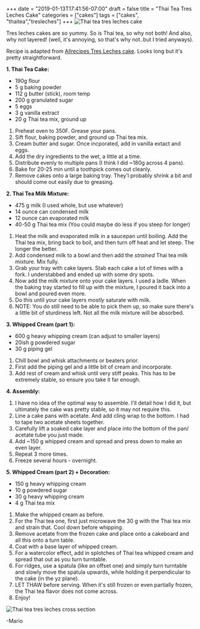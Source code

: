+++
date = "2019-01-13T17:41:56-07:00"
draft = false
title = "Thai Tea Tres Leches Cake"
categories = ["cakes"]
tags = ["cakes", "thaitea","tresleches"]
+++
![Thai tea tres leches cake](https://scontent-sjc3-1.cdninstagram.com/vp/e7213289880c9581cf6479e813cdf0f8/5D4FA5FD/t51.2885-15/e35/49696385_2266584413586272_2068327136422268830_n.jpg?_nc_ht=scontent-sjc3-1.cdninstagram.com)

Tres leches cakes are so yummy. So is Thai tea, so why not both! And also, why not layered! (well, it's annoying, so that's why not..but I tried anyways).

Recipe is adapted from [Allrecipes Tres Leches cake](https://www.allrecipes.com/recipe/7399/tres-leches-milk-cake/). Looks long but it's pretty straightforward.   

**1. Thai Tea Cake:**  
- 190g flour  
- 5 g baking powder  
- 112 g butter (stick), room temp
- 200 g granulated sugar  
- 5 eggs  
- 3 g vanilla extract  
- 20 g Thai tea mix, ground up
1. Preheat oven to 350F. Grease your pans.  
2. Sift flour, baking powder, and ground up Thai tea mix.  
3. Cream butter and sugar. Once incporated, add in vanilla extact and eggs.  
4. Add the dry ingredients to the wet, a little at a time.  
5. Distribute evenly to multiple pans (I think I did ~180g across 4 pans).  
6. Bake for 20-25 min until a toothpick comes out cleanly.  
7. Remove cakes onto a large baking tray. They'l probably shrink a bit and should come out easily due to greasing.  

**2. Thai Tea Milk Mixture:**  
- 475 g milk (I used whole, but use whatever)  
- 14 ounce can condensed milk  
- 12 ounce can evaporated milk  
- 40-50 g Thai tea mix (You could maybe do less if you steep for longer)    
  
1. Heat the milk and evaporated milk in a saucepan until boiling. Add the Thai tea mix, bring back to boil, and then turn off heat and let steep. The longer the better.  
2. Add condensed milk to a bowl and then add the _strained_ Thai tea milk mixture. Mix fully.  
3. Grab your tray with cake layers. Stab each cake a lot of times with a fork. I understabbed and ended up with some dry spots.  
4. Now add the milk mixture onto your cake layers. I used a ladle. When the baking tray started to fill up with the mixture, I poured it back into a bowl and poured even more.  
5. Do this until your cake layers _mostly_ saturate with milk.  
6. NOTE: You do still need to be able to pick them up, so make sure there's a little bit of sturdiness left. Not all the milk mixture will be absorbed.

**3. Whipped Cream (part 1):**  
- 600 g heavy whipping cream (can adjust to smaller layers)  
- 20ish g powdered sugar  
- 30 g piping gel  

1. Chill bowl and whisk attachments or beaters prior.  
2. First add the piping gel and a little bit of cream and incorporate.  
3. Add rest of cream and whisk until very stiff peaks. This has to be extremely stable, so ensure you take it far enough.
 
**4. Assembly:**  
1. I have no idea of the optimal way to assemble. I'll detail how I did it, but ultimately the cake was pretty stable, so it may not require this.  
2. Line a cake pans with acetate. And add cling wrap to the bottom. I had to tape two acetate sheets together.  
3. Carefully lift a soaked cake layer and place into the bottom of the pan/ acetate tube you just made.  
4. Add ~150 g whipped cream and spread and press down to make an even layer.  
5. Repeat 3 more times.  
6. Freeze several hours - overnight.  

**5. Whipped Cream (part 2) + Decoration:**  
- 150 g heavy whipping cream  
- 10 g powdered sugar  
- 30 g heavy whipping cream  
- 4 g Thai tea mix  

1. Make the whipped cream as before.  
2. For the Thai tea one, first just microwave the 30 g with the Thai tea mix and strain that. Cool down before whipping.  
3. Remove acetate from the frozen cake and place onto a cakeboard and all this onto a turn table.  
4. Coat with a base layer of whipped cream.  
5. For a watercolor effect, add in splotches of Thai tea whipped cream and spread that out as you turn turntable.  
6. For ridges, use a spatula (like an offset one) and simply turn turntable and slowly move the spatula upwards, while holding it perpendicular to the cake (in the yz plane).  
7. LET THAW before serving. When it's still frozen or even partially frozen, the Thai tea flavor does not come across.  
8. Enjoy!  

![Thai tea tres leches cross section](https://farm8.staticflickr.com/7907/47460075161_fdd13a6b6a_z.jpg)

-Mario
